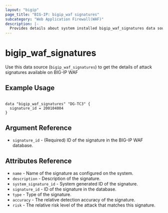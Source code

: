 ```yaml
---
layout: "bigip"
page_title: "BIG-IP: bigip_waf signatures"
subcategory: "Web Application Firewall(WAF)"
description: |-
  Provides details about system installed bigip_waf_signatures data source
---
```


# bigip\_waf\_signatures

Use this data source (`bigip_waf_signatures`) to get the details of attack signatures available on BIG-IP WAF
 
 
## Example Usage
```hcl

data "bigip_waf_signatures" "DG-TC3" {
  signature_id = 200104004
}

```      

## Argument Reference

* `signature_id` - (Required) ID of the signature in the BIG-IP WAF database.


## Attributes Reference

* `name` - Name of the signature as configured on the system.
* `description` - Description of the signature.
* `system_signature_id` - System generated ID of the signature.
* `signature_id` - ID of the signature in the database.
* `type` - Type of the signature.
* `accuracy` - The relative detection accuracy of the signature.
* `risk` - The relative risk level of the attack that matches this signature.
